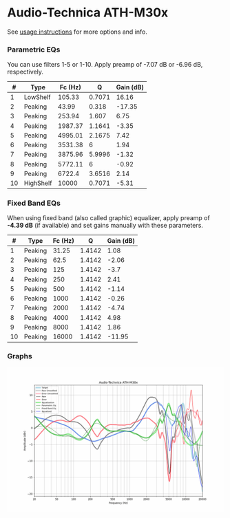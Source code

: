 # Audio-Technica ATH-M30x
See [usage instructions](https://github.com/jaakkopasanen/AutoEq#usage) for more options and info.

### Parametric EQs
You can use filters 1-5 or 1-10. Apply preamp of -7.07 dB or -6.96 dB, respectively.

|   # | Type      |   Fc (Hz) |      Q |   Gain (dB) |
|-----|-----------|-----------|--------|-------------|
|   1 | LowShelf  |    105.33 | 0.7071 |       16.16 |
|   2 | Peaking   |     43.99 | 0.318  |      -17.35 |
|   3 | Peaking   |    253.94 | 1.607  |        6.75 |
|   4 | Peaking   |   1987.37 | 1.1641 |       -3.35 |
|   5 | Peaking   |   4995.01 | 2.1675 |        7.42 |
|   6 | Peaking   |   3531.38 | 6      |        1.94 |
|   7 | Peaking   |   3875.96 | 5.9996 |       -1.32 |
|   8 | Peaking   |   5772.11 | 6      |       -0.92 |
|   9 | Peaking   |   6722.4  | 3.6516 |        2.14 |
|  10 | HighShelf |  10000    | 0.7071 |       -5.31 |

### Fixed Band EQs
When using fixed band (also called graphic) equalizer, apply preamp of **-4.39 dB** (if available) and set gains manually with these parameters.

|   # | Type    |   Fc (Hz) |      Q |   Gain (dB) |
|-----|---------|-----------|--------|-------------|
|   1 | Peaking |     31.25 | 1.4142 |        1.08 |
|   2 | Peaking |     62.5  | 1.4142 |       -2.06 |
|   3 | Peaking |    125    | 1.4142 |       -3.7  |
|   4 | Peaking |    250    | 1.4142 |        2.41 |
|   5 | Peaking |    500    | 1.4142 |       -1.14 |
|   6 | Peaking |   1000    | 1.4142 |       -0.26 |
|   7 | Peaking |   2000    | 1.4142 |       -4.74 |
|   8 | Peaking |   4000    | 1.4142 |        4.98 |
|   9 | Peaking |   8000    | 1.4142 |        1.86 |
|  10 | Peaking |  16000    | 1.4142 |      -11.95 |

### Graphs
![](./Audio-Technica%20ATH-M30x.png)

